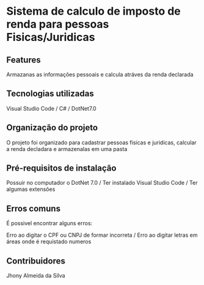 # Sistema de calculo de imposto de renda para pessoas Fisicas/Juridicas

## Features
Armazanas as informações pessoais e calcula atráves da renda declarada

## Tecnologias utilizadas
Visual Studio Code / C# / DotNet7.0

## Organização do projeto
O projeto foi organizado para cadastrar pessoas fisicas e juridicas, calcular a renda decladara e armazenalas em uma pasta

## Pré-requisitos de instalação
Possuir no computador o DotNet 7.0
/
Ter instalado Visual Studio Code
/
Ter algumas extensões

## Erros comuns
É possivel encontrar alguns erros:

Erro ao digitar o CPF ou CNPJ de formar incorreta
/
Erro ao digitar letras em áreas onde é requistado numeros

## Contribuidores
Jhony Almeida da Silva
